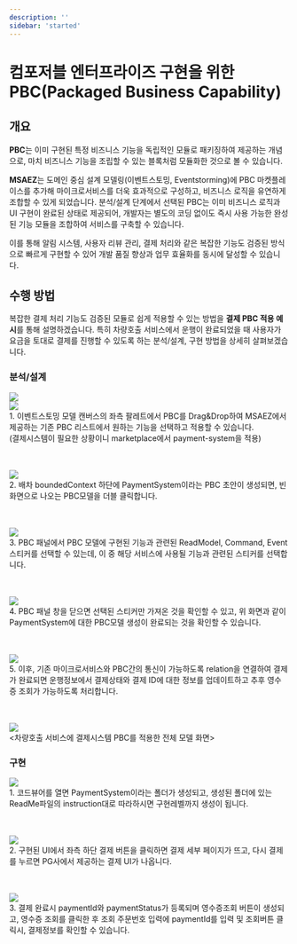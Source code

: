 ```yaml
---
description: ''
sidebar: 'started'
---
```


# 컴포저블 엔터프라이즈 구현을 위한 PBC(Packaged Business Capability)

## 개요

<!-- 마이크로서비스 아키텍처에서 비즈니스 기능의 재사용과 효율적인 통합은 중요한 과제입니다. 특히 자주 사용되는 비즈니스 기능을 매번 새롭게 구현하는 것은 시간과 리소스의 낭비를 초래하는데, 이러한 문제를 해결하기 위해 Packaged Business Capabilities(PBC) 기능을 추가하였습니다. -->

**PBC**는 이미 구현된 특정 비즈니스 기능을 독립적인 모듈로 패키징하여 제공하는 개념으로, 마치 비즈니스 기능을 조립할 수 있는 블록처럼 모듈화한 것으로 볼 수 있습니다.

**MSAEZ**는 도메인 중심 설계 모델링(이벤트스토밍, Eventstorming)에 PBC 마켓플레이스를 추가해 마이크로서비스를 더욱 효과적으로 구성하고, 비즈니스 로직을 유연하게 조합할 수 있게 되었습니다. 분석/설계 단계에서 선택된 PBC는 이미 비즈니스 로직과 UI 구현이 완료된 상태로 제공되어, 개발자는 별도의 코딩 없이도 즉시 사용 가능한 완성된 기능 모듈을 조합하여 서비스를 구축할 수 있습니다.

이를 통해 알림 시스템, 사용자 리뷰 관리, 결제 처리와 같은 복잡한 기능도 검증된 방식으로 빠르게 구현할 수 있어 개발 품질 향상과 업무 효율화를 동시에 달성할 수 있습니다.

## 수행 방법
복잡한 결제 처리 기능도 검증된 모듈로 쉽게 적용할 수 있는 방법을 **결제 PBC 적용 예시**를 통해 설명하겠습니다. 특히 차량호출 서비스에서 운행이 완료되었을 때 사용자가 요금을 토대로 결제를 진행할 수 있도록 하는 분석/설계, 구현 방법을 상세히 살펴보겠습니다.

### 분석/설계
<img src="https://github.com/user-attachments/assets/ca1c696d-5966-4e0f-96e7-b01290aa9580">
<br>
<img src="https://github.com/user-attachments/assets/37e2cf82-d288-4dc5-a15b-55eeaaab1cb8">
<br>
1. 이벤트스토밍 모델 캔버스의 좌측 팔레트에서 PBC를 Drag&Drop하여 MSAEZ에서 제공하는 기존 PBC 리스트에서 원하는 기능을 선택하고 적용할 수 있습니다.
<br>(결제시스템이 필요한 상황이니 marketplace에서 payment-system을 적용)

<br><br>
<img src="https://github.com/user-attachments/assets/9488fafe-6a75-4d21-82bc-e2cbffe4b28f">
<br>
2. 배차 boundedContext 하단에 PaymentSystem이라는 PBC 초안이 생성되면, 빈 화면으로 나오는 PBC모델을 더블 클릭합니다.

<br><br>
<img src="https://github.com/user-attachments/assets/afa80621-332a-4091-83a5-db6a8e6c941f">
<br>
3. PBC 패널에서 PBC 모델에 구현된 기능과 관련된 ReadModel, Command, Event 스티커를 선택할 수 있는데, 이 중 해당 서비스에 사용될 기능과 관련된 스티커를 선택합니다.

<br><br>
<img src="https://github.com/user-attachments/assets/a73d5064-99ac-42fa-9bde-a3985128ed8a">
<br>
4. PBC 패널 창을 닫으면 선택된 스티커만 가져온 것을 확인할 수 있고, 위 화면과 같이 PaymentSystem에 대한 PBC모델 생성이 완료되는 것을 확인할 수 있습니다.

<br><br>
<img src="https://github.com/user-attachments/assets/21b45119-386c-4abe-9632-9a1106fb395c">
<br>
5. 이후, 기존 마이크로서비스와 PBC간의 통신이 가능하도록 relation을 연결하여 결제가 완료되면 운행정보에서 결제상태와 결제 ID에 대한 정보를 업데이트하고 추후 영수증 조회가 가능하도록 처리합니다.

<br><br>
<img src="https://github.com/user-attachments/assets/17a1fdce-2bd4-4162-914c-5c1c6b2b1fed">
<br>
<차량호출 서비스에 결제시스템 PBC를 적용한 전체 모델 화면>

### 구현
<img src="https://github.com/user-attachments/assets/30785661-a184-429f-97a9-a07b6afbe6a7">
<br>
1. 코드뷰어를 열면 PaymentSystem이라는 폴더가 생성되고, 생성된 폴더에 있는 ReadMe파일의 instruction대로 따라하시면 구현레벨까지 생성이 됩니다. 

<br><br>
<img src="https://github.com/user-attachments/assets/67902de5-0f50-446c-b758-f04ae6e07779">
<br>
2. 구현된 UI에서 좌측 하단 결제 버튼을 클릭하면 결제 세부 페이지가 뜨고, 다시 결제를 누르면 PG사에서 제공하는 결제 UI가 나옵니다.

<br><br>
<img src="https://github.com/user-attachments/assets/0e1daf81-7f71-405d-b30d-693a52882ddc">
<br>
3. 결제 완료시 paymentId와 paymentStatus가 등록되며 영수증조회 버튼이 생성되고, 영수증 조회를 클릭한 후 조회 주문번호 입력에 paymentId를 입력 및 조회버튼 클릭시, 결제정보를 확인할 수 있습니다.